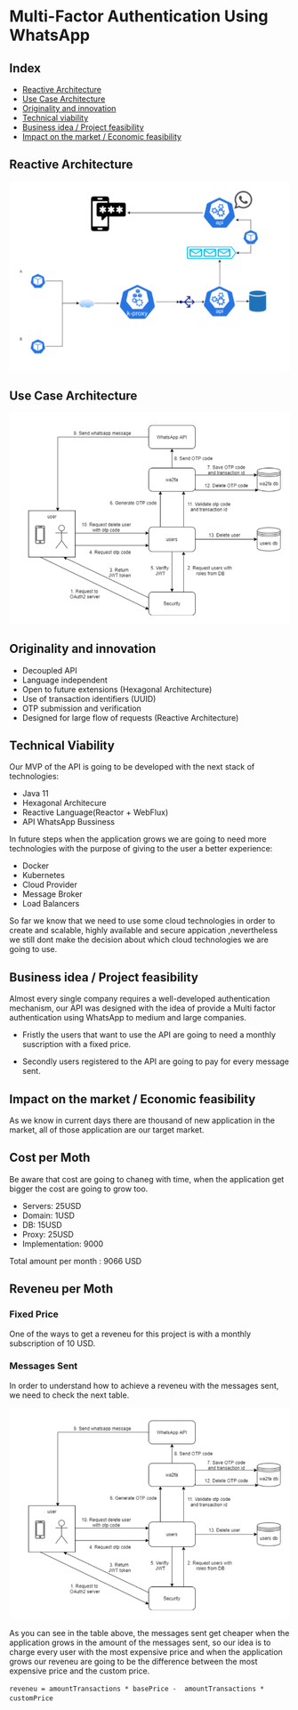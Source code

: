 # Multi-Factor Authentication Using WhatsApp

## Index 

* [Reactive Architecture](#Reactive-Architecture)
* [Use Case Architecture](#Use-Case-Architecture)
* [Originality and innovation](#Originality-and-innovation)
* [Technical viability](#Technical-viability)
* [Business idea / Project feasibility](#Business-idea-/-Project-feasibility)
* [Impact on the market / Economic feasibility](#Impact-on-the-market-/-Economic-feasibility)

## Reactive Architecture

![](https://github.com/2PWA/docs/blob/main/resources/reactive-architecture.PNG)
    
## Use Case Architecture

![](https://github.com/2PWA/docs/blob/main/resources/use-case-architectures.PNG)

## Originality and innovation

- Decoupled API
- Language independent
- Open to future extensions (Hexagonal Architecture)
- Use of transaction identifiers (UUID)
- OTP submission and verification
- Designed for large flow of requests (Reactive Architecture)

## Technical Viability

Our MVP of the API is going to be developed with the next stack of technologies:

- Java 11 
- Hexagonal Architecure
- Reactive Language(Reactor + WebFlux)
- API WhatsApp Bussiness

In future steps when the application grows we are going to need more technologies with the purpose of giving to the user a better experience:

- Docker
- Kubernetes
- Cloud Provider
- Message Broker
- Load Balancers

So far we know that we need to use some cloud technologies in order to create and scalable, highly available and secure appication ,nevertheless we still dont make the decision about which cloud technologies we are going to use.

## Business idea / Project feasibility

Almost every single company requires a well-developed authentication mechanism, our API was designed with the idea of provide a Multi factor authentication using WhatsApp to medium and large companies.

- Fristly the users that want to use the API are going to need a monthly suscription with a fixed price.

- Secondly users registered to the API are going to pay for every message sent.

## Impact on the market / Economic feasibility

As we know in current days there are thousand of new application in the market, all of those application are our target market.

## Cost per Moth

Be aware that cost are going to chaneg with time, when the application get bigger the cost are going to grow too.

- Servers: 25USD
- Domain: 1USD
- DB: 15USD
- Proxy: 25USD
- Implementation: 9000

Total amount per month : 9066 USD

## Reveneu per Moth

### Fixed Price

One of the ways to get a reveneu for this project is with a monthly subscription of 10 USD.

### Messages Sent

In order to understand how to achieve a reveneu with the messages sent, we need to check the next table.

![](https://github.com/2PWA/docs/blob/main/resources/use-case-architectures.PNG)

As you can see in the table above, the messages sent get cheaper when the application grows in the amount of the messages sent, so our idea is to charge every user with the most expensive price and when the application grows our reveneu are going to be the difference between the most expensive price and the custom price.

`reveneu = amountTransactions * basePrice -  amountTransactions * customPrice `

